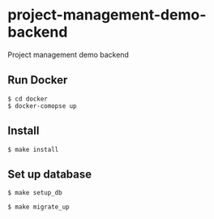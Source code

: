 # project-management-demo-backend
Project management demo backend

## Run Docker

```
$ cd docker
$ docker-comopse up
```

## Install

```
$ make install
```

## Set up database

```
$ make setup_db
```

```
$ make migrate_up
```

